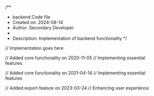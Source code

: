 /**
 * backend Code file
 * Created on: 2024-08-14
 * Author: Secondary Developer
 *
 * Description: Implementation of backend functionality
 */
 
// Implementation goes here


// Added core functionality on 2020-11-05
// Implementing essential features

// Added core functionality on 2021-04-14
// Implementing essential features

// Added export feature on 2023-03-24
// Enhancing user experience
